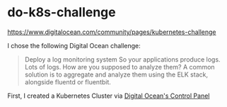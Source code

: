 # do-k8s-challenge

https://www.digitalocean.com/community/pages/kubernetes-challenge

I chose the following Digital Ocean challenge:

> Deploy a log monitoring system
So your applications produce logs. Lots of logs. How are you supposed to analyze them? A common solution is to aggregate and analyze them using the ELK stack, alongside fluentd or fluentbit.

First, I created a Kubernetes Cluster via [Digital Ocean's Control Panel](https://docs.digitalocean.com/products/kubernetes/how-to/create-clusters/)
